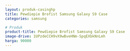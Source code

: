 ```yaml
---
layout: produk-casinghp
title: Pewdiepie Brofist Samsung Galaxy S9 Case
categories: samsung

# Produk
product-title: Pewdiepie Brofist Samsung Galaxy S9 Case
image-drive: 1UPzdeCCH9vX9wBveHNm-SpqEXbkNnLmh
harga: 90000
---
```

